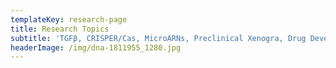 ```yaml
---
templateKey: research-page
title: Research Topics
subtitle: 'TGFβ, CRISPER/Cas, MicroARNs, Preclinical Xenogra, Drug Development'
headerImage: /img/dna-1811955_1280.jpg
---
```


